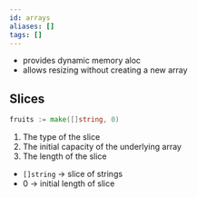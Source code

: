 ```yaml
---
id: arrays
aliases: []
tags: []
---
```


- provides dynamic memory aloc
- allows resizing without creating a new array


## Slices
  
```go
fruits := make([]string, 0)
```
1. The type of the slice 
2. The initial capacity of the underlying array
3. The length of the slice

- `[]string` -> slice of strings
- 0 -> initial length of slice
